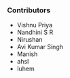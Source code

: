 ### Contributors

* Vishnu Priya
* Nandhini S R
* Nirushan
* Avi Kumar Singh
* Manish
* ahsI
* luhem 
